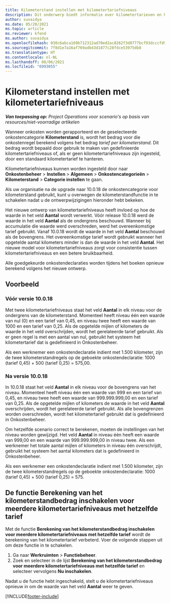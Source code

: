 ```yaml
---
title: Kilometerstand instellen met kilometertariefniveaus
description: Dit onderwerp biedt informatie over kilometertarieven en kilometertariefniveaus.
author: suvaidya
ms.date: 05/20/2021
ms.topic: article
ms.reviewer: kfend
ms.author: suvaidya
ms.openlocfilehash: 030c6abca169b712312ad70ed2ac8262f3d0777bcf93dcccfd956f2f9e0ea77c
ms.sourcegitcommit: 7f8d1e7a16af769adb43d1877c28fdce53975db8
ms.translationtype: HT
ms.contentlocale: nl-NL
ms.lasthandoff: 08/06/2021
ms.locfileid: "6993055"
---
```

# <a name="set-up-mileage-using-mileage-rate-tiers"></a>Kilometerstand instellen met kilometertariefniveaus

_**Van toepassing op:** Project Operations voor scenario's op basis van resources/niet-voorradige artikelen_

Wanneer onkosten worden gerapporteerd en de geselecteerde onkostencategorie **Kilometerstand** is, wordt het bedrag voor die onkostenregel berekend volgens het bedrag *tarief per kilometerstand*. Dit bedrag wordt bepaald door gebruik te maken van gedefinieerde kilometertariefniveaus of, als er geen kilometertariefniveaus zijn ingesteld, door een standaard kilometertarief te hanteren. 

Kilometertariefniveaus kunnen worden ingesteld door naar **Onkostenbeheer** > **Instellen** > **Algemeen** > **Onkostencategorieën** > **Kilometerstand** > **Categorie instellen** te gaan.

Als uw organisatie na de upgrade naar 10.0.18 de onkostencategorie voor kilometerstand gebruikt, kunt u overwegen de kilometerstandfunctie in te schakelen nadat u de ontwerpwijzigingen hieronder hebt bekeken. 

Het nieuwe ontwerp van kilometertariefniveaus heeft invloed op hoe de waarde in het veld **Aantal** wordt verwerkt. Vóór release 10.0.18 werd de waarde in het veld **Aantal** als de ondergrens beschouwd. Wanneer bij accumulatie die waarde werd overschreden, werd het overeenkomstige tarief gebruikt.  Vanaf 10.0.18 wordt de waarde in het veld **Aantal** beschouwd als de bovengrens. Het overeenkomstige tarief wordt gebruikt wanneer het opgetelde aantal kilometers minder is dan de waarde in het veld **Aantal**.  Het nieuwe model voor kilometertariefniveaus zorgt voor consistentie tussen kilometertariefniveaus en een betere bruikbaarheid.   

Alle goedgekeurde onkostendeclaraties worden tijdens het boeken opnieuw berekend volgens het nieuwe ontwerp.

## <a name="example"></a>Voorbeeld
 
### <a name="before-version-10018"></a>Vóór versie 10.0.18
Met twee kilometertariefniveaus staat het veld **Aantal** in elk niveau voor de ondergrens van de kilometerstand. Momenteel heeft niveau één een waarde van nul (0) en een tarief van 0,45, en niveau twee heeft een waarde van 1000 en een tarief van 0,25. Als de opgetelde mijlen of kilometers de waarde in het veld overschrijden, wordt het gerelateerde tarief gebruikt. Als er geen regel is met een aantal van nul, gebruikt het systeem het kilometertarief dat is gedefinieerd in Onkostenbeheer. 
 
Als een werknemer een onkostendeclaratie indient met 1.500 kilometer, zijn de twee kilometerstandregels op de geboekte onkostendeclaratie: 1000 (tarief 0,45) + 500 (tarief 0,25) = 575,00.

### <a name="after-version-10018"></a>Na versie 10.0.18
In 10.0.18 staat het veld **Aantal** in elk niveau voor de bovengrens van het niveau. Momenteel heeft niveau één een waarde van 999 en een tarief van 0,45, en niveau twee heeft een waarde van 999.999.999,00 en een tarief van 0,25. Als de opgetelde mijlen of kilometers de waarde in het veld **Aantal** overschrijden, wordt het gerelateerde tarief gebruikt. Als alle bovengrenzen worden overschreden, wordt het kilometertarief gebruikt dat is gedefinieerd in Onkostenbeheer. 
 
Om hetzelfde scenario correct te berekenen, moeten de instellingen van het niveau worden gewijzigd. Het veld **Aantal** in niveau één heeft een waarde van 999,00 en een waarde van 999.999.999,00 in niveau twee. Als een werknemer het totale aantal mijlen of kilometers in niveau één overschrijdt, gebruikt het systeem het aantal kilometers dat is gedefinieerd in Onkostenbeheer. 
  
Als een werknemer een onkostendeclaratie indient met 1.500 kilometer, zijn de twee kilometerstandregels op de geboekte onkostendeclaratie: 1000 (tarief 0,45) + 500 (tarief 0,25) = 575.

## <a name="enable-the-mileage-amount-calculation-for-multiple-mileage-tiers-with-same-rate-feature"></a>De functie Berekening van het kilometerstandbedrag inschakelen voor meerdere kilometertariefniveaus met hetzelfde tarief

Met de functie **Berekening van het kilometerstandbedrag inschakelen voor meerdere kilometertariefniveaus met hetzelfde tarief** wordt de berekening van het kilometertarief verbeterd. Voer de volgende stappen uit om deze functie in te schakelen.

1. Ga naar **Werkruimten** > **Functiebeheer**. 
2. Zoek en selecteer in de lijst **Berekening van het kilometerstandbedrag voor meerdere kilometertariefniveaus met hetzelfde tarief** en selecteer vervolgens **Nu inschakelen**.

Nadat u de functie hebt ingeschakeld, stelt u de kilometertariefniveaus opnieuw in om de waarde van het veld **Aantal** weer te geven. 


[!INCLUDE[footer-include](../includes/footer-banner.md)]
